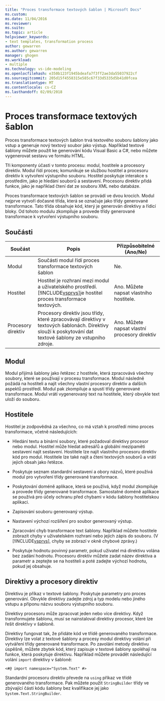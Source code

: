 ```yaml
---
title: "Proces transformace textových šablon | Microsoft Docs"
ms.custom: 
ms.date: 11/04/2016
ms.reviewer: 
ms.suite: 
ms.topic: article
helpviewer_keywords:
- text templates, transformation process
author: gewarren
ms.author: gewarren
manager: ghogen
ms.workload:
- multiple
ms.technology: vs-ide-modeling
ms.openlocfilehash: e350b123f1945bdeafa7f3ff2ae3da55037922cf
ms.sourcegitcommit: 205d15f4558315e585c67f33d5335d5b41d0fcea
ms.translationtype: MT
ms.contentlocale: cs-CZ
ms.lasthandoff: 02/09/2018
---
```

# <a name="the-text-template-transformation-process"></a>Proces transformace textových šablon
Proces transformace textových šablon trvá textového souboru šablony jako vstup a generuje nový textový soubor jako výstup. Například textové šablony můžete použít ke generování kódu Visual Basic a C#, nebo můžete vygenerovat sestavu ve formátu HTML.  
  
 Tři komponenty účasti v tomto procesu: modul, hostitele a procesory direktiv. Modul řídí proces; komunikuje se službou hostitel a procesoru direktiv k vytvoření výstupního souboru. Hostitel poskytuje interakce s prostředím, jako je hledání souborů a sestavení. Procesoru direktiv přidá funkce, jako je například čtení dat ze souboru XML nebo databáze.  
  
 Proces transformace textových šablon se provádí ve dvou krocích. Modul nejprve vytvoří dočasné třída, která se označuje jako třídy generované transformace. Tato třída obsahuje kód, který je generován direktivy a řídicí bloky. Od tohoto modulu zkompiluje a provede třídy generované transformace k vytvoření výstupního souboru.  
  
## <a name="components"></a>Součásti  
  
|Součást|Popis|Přizpůsobitelné (Ano/Ne)|  
|---------------|-----------------|------------------------------|  
|Modul|Součásti modul řídí proces transformace textových šablon|Ne.|  
|Hostitel|Hostitel je rozhraní mezi modul a uživatelského prostředí. [!INCLUDE[vsprvs](../code-quality/includes/vsprvs_md.md)]je hostitel proces transformace textových.|Ano. Můžete napsat vlastního hostitele.|  
|Procesory direktiv|Procesory direktiv jsou třídy, které zpracovávají direktivy v textových šablonách. Direktivy slouží k poskytování dat textové šablony ze vstupního zdroje.|Ano. Můžete napsat vlastní procesory direktiv|  
  
## <a name="the-engine"></a>Modul  
 Modul přijímá šablony jako řetězec z hostitele, která zpracovává všechny soubory, které se používají v procesu transformace. Modul následně požádá na hostiteli a najít všechny vlastní procesory direktiv a dalších aspektů prostředí. Modul pak zkompiluje a spustí třídy generované transformace. Modul vrátí vygenerovaný text na hostitele, který obvykle text uloží do souboru.  
  
## <a name="the-host"></a>Hostitele  
 Hostitel je zodpovědná za všechno, co má vztah k prostředí mimo proces transformace, včetně následujících:  
  
-   Hledání textu a binární soubory, které požadoval direktivy procesor nebo modul. Hostitel může hledat adresářů a globální mezipaměti sestavení najít sestavení. Hostitele lze najít vlastního procesoru direktiv kód pro modul. Hostitele lze také najít a čtení textových souborů a vrátí jejich obsah jako řetězce.  
  
-   Poskytuje seznam standardní sestavení a obory názvů, které používá modul pro vytvoření třídy generované transformace.  
  
-   Poskytování doméně aplikace, která se používá, když modul zkompiluje a provede třídy generované transformace. Samostatné doméně aplikace se používá pro účely ochranu před chybami v kódu šablony hostitelskou aplikaci.  
  
-   Zapisování souboru generovaný výstup.  
  
-   Nastavení výchozí rozšíření pro soubor generovaný výstup.  
  
-   Zpracování chyb transformace text šablony. Například můžete hostitele zobrazit chyby v uživatelském rozhraní nebo jejich zápis do souboru. (V [!INCLUDE[vsprvs](../code-quality/includes/vsprvs_md.md)], chyby se zobrazí v okně chybové zprávy.)  
  
-   Poskytuje hodnotu povinný parametr, pokud uživatel má direktivu volána bez zadání hodnotu. Procesoru direktiv můžete zadat název direktiva a parametr a zeptejte se na hostiteli a poté zadejte výchozí hodnotu, pokud jej obsahuje.  
  
## <a name="directives-and-directive-processors"></a>Direktivy a procesory direktiv  
 Direktivu je příkaz v textové šablony. Poskytuje parametry pro proces generování. Obvykle direktivy zadejte zdroj a typ modelu nebo jiného vstupu a příponu názvu souboru výstupního souboru.  
  
 Direktivy procesoru může zpracovat jeden nebo více direktivy. Když transformujete šablonu, musí se nainstaloval direktivy procesor, které lze řešit direktivy v šabloně.  
  
 Direktivy fungovat tak, že přidáte kód ve třídě generovaného transformace. Direktivy lze volat z textové šablony a procesy modul direktivy volání při vytváření třídy generované transformace. Po zavolání metody direktivu úspěšně, můžete zbytek kód, který zapisuje v textové šablony spoléhají na funkce, která poskytuje direktivu. Například můžete provádět následující volání `import` direktivy v šabloně:  
  
 `<#@ import namespace="System.Text" #>`  
  
 Standardní procesoru direktiv převede na `using` příkaz ve třídě generovaného transformace. Pak můžete použít `StringBuilder` třídy ve zbývající části kódu šablony bez kvalifikace jej jako `System.Text.StringBuilder`.